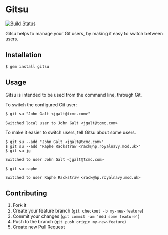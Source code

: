 # Gitsu

[![Build Status](https://travis-ci.org/drrb/gitsu.png)](https://travis-ci.org/drrb/gitsu)

Gitsu helps to manage your Git users, by making it easy to switch
between users. 

## Installation

    $ gem install gitsu

## Usage

Gitsu is intended to be used from the command line, through Git.

To switch the configured Git user:

    $ git su "John Galt <jgalt@tcmc.com>"

    Switched local user to John Galt <jgalt@tcmc.com>

To make it easier to switch users, tell Gitsu about some users.

    $ git su --add "John Galt <jgalt@tcmc.com>"
    $ git su --add "Raphe Rackstraw <rack@hp.royalnavy.mod.uk>"
    $ git su jg

    Switched to user John Galt <jgalt@tcmc.com>

    $ git su raphe

    Switched to user Raphe Rackstraw <rack@hp.royalnavy.mod.uk>

## Contributing

1. Fork it
2. Create your feature branch (`git checkout -b my-new-feature`)
3. Commit your changes (`git commit -am 'Add some feature'`)
4. Push to the branch (`git push origin my-new-feature`)
5. Create new Pull Request
